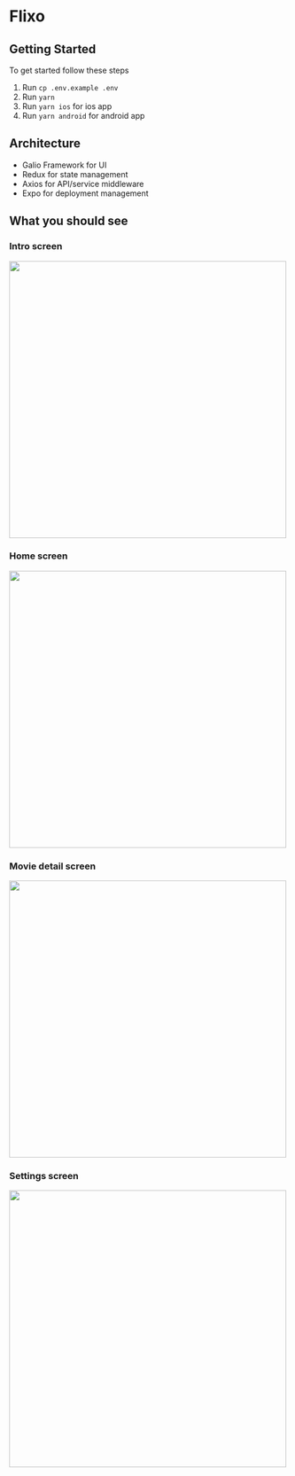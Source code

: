 # Flixo

## Getting Started

To get started follow these steps
1. Run `cp .env.example .env`
1. Run `yarn`
1. Run `yarn ios` for ios app
1. Run `yarn android` for android app

## Architecture

- Galio Framework for UI
- Redux for state management
- Axios for API/service middleware
- Expo for deployment management

## What you should see

### Intro screen
<img src="https://github.com/haron68/flixo/assets/27697689/9cdcbd7e-1e4f-48e6-9851-8035e995c207" width="500" />

### Home screen
<img src="https://github.com/haron68/flixo/assets/27697689/463d70ac-0dd4-42c5-8505-29dda0215f6e)" width="500" />

### Movie detail screen
<img src="https://github.com/haron68/flixo/assets/27697689/bdda859a-7d65-4525-ba86-dae6942564d8" width="500" />

### Settings screen
<img src="https://github.com/haron68/flixo/assets/27697689/551562c7-6842-4bae-9aa5-bc00c9ea02e6" width="500" />



